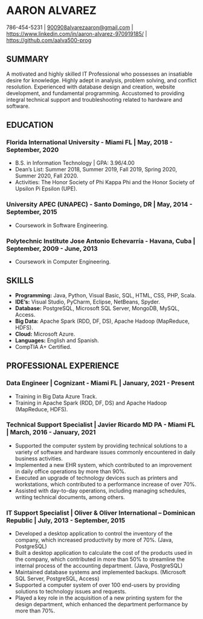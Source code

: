 # AARON ALVAREZ
786-454-5231 | 900908alvarezaaron@gmail.com | https://www.linkedin.com/in/aaron-alvarez-970919185/ | https://github.com/aalva500-prog

## SUMMARY
A motivated and highly skilled IT Professional who possesses an insatiable desire for knowledge. Highly adept
in analysis, problem solving, and conflict resolution. Experienced with database design and creation, website
development, and fundamental programming. Accustomed to providing integral technical support and
troubleshooting related to hardware and software.

## EDUCATION
### Florida International University - Miami FL | May, 2018 - September, 2020
  * B.S. in Information Technology | GPA: 3.96/4.00
  * Dean’s List: Summer 2018, Summer 2019, Fall 2019, Spring 2020, Summer 2020, Fall 2020.
  * Activities: The Honor Society of Phi Kappa Phi and the Honor Society of Upsilon Pi Epsilon (UPE).
### University APEC (UNAPEC) - Santo Domingo, DR | May, 2014 - September, 2015
  * Coursework in Software Engineering.
### Polytechnic Institute Jose Antonio Echevarría - Havana, Cuba | September, 2009 - June, 2013
  * Coursework in Computer Engineering.
  
## SKILLS
  * **Programming:** Java, Python, Visual Basic, SQL, HTML, CSS, PHP, Scala.
  * **IDE’s:** Visual Studio, PyCharm, Eclipse, NetBeans, Spyder.
  * **Database:** PostgreSQL, Microsoft SQL Server, MongoDB, MySQL, Access.
  * **Big Data:** Apache Spark (RDD, DF, DS), Apache Hadoop (MapReduce, HDFS).
  * **Cloud:** Microsoft Azure.
  * **Languages:** English and Spanish.
  * CompTIA A+ Certified.
  
## PROFESSIONAL EXPERIENCE
### Data Engineer | Cognizant - Miami FL | January, 2021 - Present
* Training in Big Data Azure Track.
*	Training in Apache Spark (RDD, DF, DS) and Apache Hadoop (MapReduce, HDFS).
### Technical Support Specialist | Javier Ricardo MD PA - Miami FL | March, 2016 - January, 2021
 * Supported the computer system by providing technical solutions to a variety of software and
hardware issues commonly encountered in daily business activities.
 * Implemented a new EHR system, which contributed to an improvement in daily office operations
by more than 90%.
 * Executed an upgrade of technology devices such as printers and workstations, which contributed to
a performance increase of over 70%.
 * Assisted with day-to-day operations, including managing schedules, writing technical documents,
among others.
### IT Support Specialist | Oliver & Oliver International – Dominican Republic | July, 2013 - September, 2015
 * Developed a desktop application to control the inventory of the company, which increased productivity
by more of 70%. (Java, PostgreSQL)
 * Built a desktop application to calculate the cost of the products used in the company, which contributed
in more than 50% to streamline the internal process of the accounting department. (Java, PostgreSQL)
 * Maintained database systems and implemented backups. (Microsoft SQL Server, PostgreSQL,
Access)
 * Supported a computer system of over 100 end-users by providing solutions to technology issues
and requests.
 * Played a key role in the acquisition of a new printing system for the design department, which enhanced
the department performance by more than 70%.
